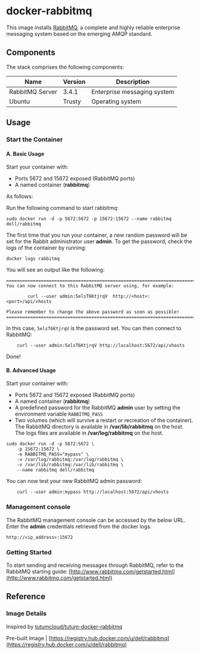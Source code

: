 docker-rabbitmq
=====================

This image installs [RabbitMQ](http://www.rabbitmq.com/), a complete and highly reliable enterprise messaging system based on the emerging AMQP standard.

## Components

The stack comprises the following components:

Name            | Version                   | Description
----------------|---------------------------|------------------------------
RabbitMQ Server | 3.4.1                     | Enterprise messaging system
Ubuntu          | Trusty                    | Operating system

## Usage

### Start the Container

#### A. Basic Usage

Start your container with:

* Ports 5672 and 15672 exposed (RabbitMQ ports)
* A named container (**rabbitmq**)

As follows: 

Run the following command to start rabbitmq:

	sudo docker run -d -p 5672:5672 -p 15672:15672 --name rabbitmq dell/rabbitmq

The first time that you run your container, a new random password will be set for the Rabbit administrator user **admin**.
To get the password, check the logs of the container by running:

	docker logs rabbitmq

You will see an output like the following:

	========================================================================
	You can now connect to this RabbitMQ server using, for example:

            curl --user admin:5elsT6KtjrqV  http://<host>:<port>/api/vhosts

	Please remember to change the above password as soon as possible!
	========================================================================

In this case, `5elsT6KtjrqV` is the password set. 
You can then connect to RabbitMQ:

        curl --user admin:5elsT6KtjrqV http://localhost:5672/api/vhosts

Done!

#### B. Advanced Usage

Start your container with:

* Ports 5672 and 15672 exposed (RabbitMQ ports)
* A named container (**rabbitmq**)
* A predefined password for the RabbitMQ **admin** user by setting the environment variable `RABBITMQ_PASS`
* Two volumes (which will survive a restart or recreation of the container). The RabbitMQ directory is available in **/var/lib/rabbitmq** on the host. The logs files are available in **/var/log/rabbitmq** on the host.

```no-highlight
sudo docker run -d -p 5672:5672 \
	-p 15672:15672 \
	-e RABBITMQ_PASS="mypass" \
	-v /var/log/rabbitmq:/var/log/rabbitmq \
	-v /var/lib/rabbitmq:/var/lib/rabbitmq \
	--name rabbitmq dell/rabbitmq
```

You can now test your new RabbitMQ admin password:

        curl --user admin:mypass http://localhost:5672/api/vhosts


### Management console

The RabbitMQ management console can be accessed by the below URL. Enter the **admin** credentials retrieved from the docker logs.

    http://<ip_address>:15672     

### Getting Started
To start sending and receiving messages through RabbitMQ, refer to the RabbitMQ starting guide: 
[http://www.rabbitmq.com/getstarted.html](http://www.rabbitmq.com/getstarted.html)


## Reference

### Image Details

Inspired by [tutumcloud/tutum-docker-rabbitmq](https://github.com/tutumcloud/tutum-docker-rabbitmq)

Pre-built Image | [https://registry.hub.docker.com/u/dell/rabbitmq](https://registry.hub.docker.com/u/dell/rabbitmq) 

